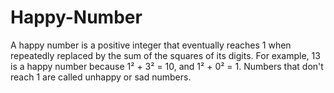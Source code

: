 # Happy-Number
A happy number is a positive integer that eventually reaches 1 when repeatedly replaced by the sum of the squares of its digits. For example, 13 is a happy number because 1² + 3² = 10, and 1² + 0² = 1. Numbers that don't reach 1 are called unhappy or sad numbers. 

